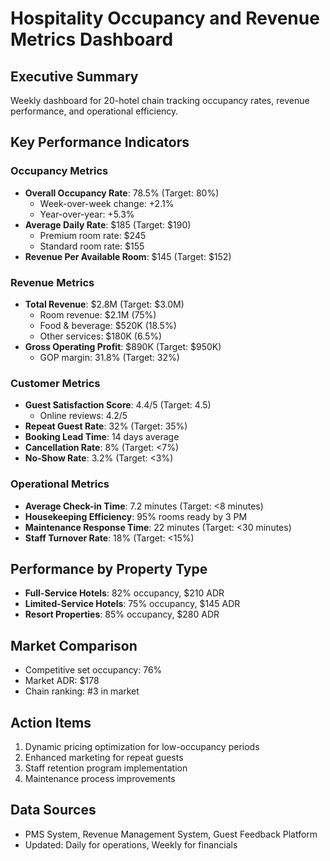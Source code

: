 # Hospitality Occupancy and Revenue Metrics Dashboard

## Executive Summary
Weekly dashboard for 20-hotel chain tracking occupancy rates, revenue performance, and operational efficiency.

## Key Performance Indicators

### Occupancy Metrics
- **Overall Occupancy Rate**: 78.5% (Target: 80%)
  - Week-over-week change: +2.1%
  - Year-over-year: +5.3%
- **Average Daily Rate**: $185 (Target: $190)
  - Premium room rate: $245
  - Standard room rate: $155
- **Revenue Per Available Room**: $145 (Target: $152)

### Revenue Metrics
- **Total Revenue**: $2.8M (Target: $3.0M)
  - Room revenue: $2.1M (75%)
  - Food & beverage: $520K (18.5%)
  - Other services: $180K (6.5%)
- **Gross Operating Profit**: $890K (Target: $950K)
  - GOP margin: 31.8% (Target: 32%)

### Customer Metrics
- **Guest Satisfaction Score**: 4.4/5 (Target: 4.5)
  - Online reviews: 4.2/5
- **Repeat Guest Rate**: 32% (Target: 35%)
- **Booking Lead Time**: 14 days average
- **Cancellation Rate**: 8% (Target: <7%)
- **No-Show Rate**: 3.2% (Target: <3%)

### Operational Metrics
- **Average Check-in Time**: 7.2 minutes (Target: <8 minutes)
- **Housekeeping Efficiency**: 95% rooms ready by 3 PM
- **Maintenance Response Time**: 22 minutes (Target: <30 minutes)
- **Staff Turnover Rate**: 18% (Target: <15%)

## Performance by Property Type
- **Full-Service Hotels**: 82% occupancy, $210 ADR
- **Limited-Service Hotels**: 75% occupancy, $145 ADR
- **Resort Properties**: 85% occupancy, $280 ADR

## Market Comparison
- Competitive set occupancy: 76%
- Market ADR: $178
- Chain ranking: #3 in market

## Action Items
1. Dynamic pricing optimization for low-occupancy periods
2. Enhanced marketing for repeat guests
3. Staff retention program implementation
4. Maintenance process improvements

## Data Sources
- PMS System, Revenue Management System, Guest Feedback Platform
- Updated: Daily for operations, Weekly for financials